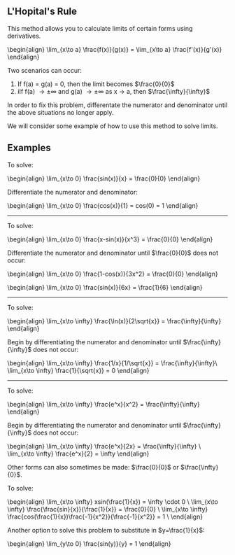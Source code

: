 
## L'Hopital's Rule

This method allows you to calculate limits of certain forms using derivatives.

\begin{align}
\lim_{x\to a} \frac{f(x)}{g(x)} = \lim_{x\to a} \frac{f'(x)}{g'(x)}
\end{align}

Two scenarios can occur: 
1. If f(a) = g(a) = 0, then the limit becomes $\frac{0}{0}$ 
2. iIf f(a) $\to\pm\infty$ and g(a) $\to\pm\infty$ as x $\to$ a, then $\frac{\infty}{\infty}$

In order to fix this problem, differentate the numerator and denominator until the above situations no longer apply.

We will consider some example of how to use this method to solve limits. 


## Examples

To solve: 

\begin{align}
\lim_{x\to 0} \frac{sin(x)}{x} = \frac{0}{0}
\end{align}

Differentiate the numerator and denominator:

\begin{align}
\lim_{x\to 0} \frac{cos(x)}{1} = cos(0) = 1
\end{align}

***

To solve:

\begin{align}
\lim_{x\to 0} \frac{x-sin(x)}{x^3} = \frac{0}{0}
\end{align}

Differentiate the numerator and denominator until $\frac{0}{0}$ does not occur:

\begin{align}
\lim_{x\to 0} \frac{1-cos(x)}{3x^2} = \frac{0}{0}
\end{align}

\begin{align}
\lim_{x\to 0} \frac{sin(x)}{6x} = \frac{1}{6}
\end{align}

***

To solve:

\begin{align}
\lim_{x\to \infty} \frac{\ln(x)}{2\sqrt{x}} = \frac{\infty}{\infty}
\end{align}

Begin by differentiating the numerator and denominator until $\frac{\infty}{\infty}$ does not occur:

\begin{align}
\lim_{x\to \infty} \frac{1/x}{1/\sqrt{x}} = \frac{\infty}{\infty}\\
\lim_{x\to \infty} \frac{1}{\sqrt{x}} = 0
\end{align}

***

To solve:

\begin{align}
\lim_{x\to \infty} \frac{e^x}{x^2} = \frac{\infty}{\infty}
\end{align}

Begin by differentiating the numerator and denominator until $\frac{\infty}{\infty}$ does not occur:

\begin{align}
\lim_{x\to \infty} \frac{e^x}{2x} = \frac{\infty}{\infty} \\
\lim_{x\to \infty} \frac{e^x}{2} = \infty
\end{align}

Other forms can also sometimes be made: $\frac{0}{0}$ or $\frac{\infty}{0}$.

To solve:

\begin{align}
\lim_{x\to \infty} xsin(\frac{1}{x}) = \infty \cdot 0 \\
\lim_{x\to \infty} \frac{\frac{sin}{x}}{\frac{1}{x}} = \frac{0}{0} \\
\lim_{x\to \infty} \frac{cos(\frac{1}{x})\frac{-1}{x^2}}{\frac{-1}{x^2}} = 1 \\
\end{align}

Another option to solve this problem to substitute in $y=\frac{1}{x}$:

\begin{align}
\lim_{y\to 0} \frac{sin(y)}{y} = 1
\end{align}